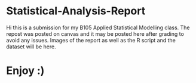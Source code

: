 # Statistical-Analysis-Report

Hi this is a submission for my B105 Applied Statistical Modelling class. The repost was posted on canvas and it may be posted here after grading to avoid any issues.
Images of the report as well as the R script and the dataset will be here. 

# Enjoy :)
